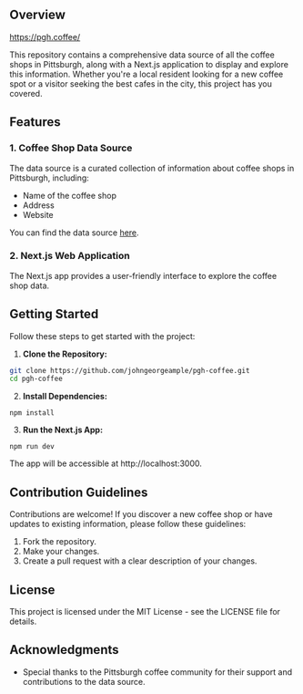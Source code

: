 ## Overview

https://pgh.coffee/

This repository contains a comprehensive data source of all the coffee shops in Pittsburgh, along with a Next.js application to display and explore this information. Whether you're a local resident looking for a new coffee spot or a visitor seeking the best cafes in the city, this project has you covered.

## Features

### 1. Coffee Shop Data Source
The data source is a curated collection of information about coffee shops in Pittsburgh, including:

* Name of the coffee shop
* Address
* Website

<!--
* Contact details (phone, email)
* Operating hours
* Specialties/menu highlights
* Customer reviews and ratings
-->

You can find the data source [here](https://github.com/Johngeorgesample/pgh-coffee/blob/main/data/coffee_shops.json).

### 2. Next.js Web Application

The Next.js app provides a user-friendly interface to explore the coffee shop data.

<!--
Key features include:
* Interactive map displaying the location of each coffee shop
* Search functionality to find coffee shops based on name, location, or specialties
* Detailed profiles for each coffee shop, including contact information and reviews
* User reviews and ratings for each coffee shop
* Responsive design for a seamless experience on desktop and mobile devices
-->


## Getting Started
Follow these steps to get started with the project:

1. **Clone the Repository:**

```bash
git clone https://github.com/johngeorgeample/pgh-coffee.git
cd pgh-coffee
```

2. **Install Dependencies:**

```
npm install
```

3. **Run the Next.js App:**

```
npm run dev
```
The app will be accessible at http://localhost:3000.

## Contribution Guidelines
Contributions are welcome! If you discover a new coffee shop or have updates to existing information, please follow these guidelines:

1. Fork the repository.
2. Make your changes.
3. Create a pull request with a clear description of your changes.

## License
This project is licensed under the MIT License - see the LICENSE file for details.

## Acknowledgments
* Special thanks to the Pittsburgh coffee community for their support and contributions to the data source.
